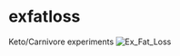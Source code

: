 # exfatloss
Keto/Carnivore experiments
![Ex_Fat_Loss](https://github.com/artyomshutoff/exfatloss/assets/37169190/67bff463-188f-42ad-82f4-94f92611cbc8)
